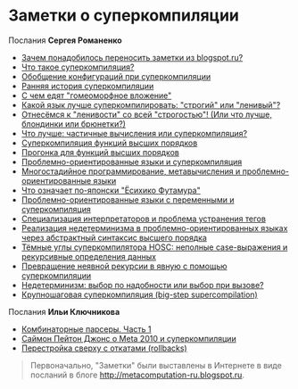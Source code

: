 # Заметки о суперкомпиляции

Послания **Сергея Романенко**

* [Зачем понадобилось переносить заметки из blogspot.ru?](00-from-blogspot.md)
* [Что такое суперкомпиляция?](01-what-is-scp.md)
* [Обобщение конфигураций при суперкомпиляции](02-generalization.md)
* [Ранняя история суперкомпиляции](03-early-history.md)
* [С чем едят "гомеоморфное вложение"](04-homeomorphic-embedding.md)
* [Какой язык лучше суперкомпилировать: "строгий" или "ленивый"?](05-by-value-vs-by-name.md)
* [Отнесёмся к "ленивости" со всей "строгостью"! (Или что лучше, блондинки или брюнетки?)](06-by-value-vs-by-name2.md)
* [Что лучше: частичные вычисления или суперкомпиляция?](07-pe-vs-scp.md)
* [Суперкомпиляция функций высших порядков](08-ho-scp.md)
* [Прогонка для функций высших порядков](09-ho-driving.md)
* [Проблемно-ориентированные языки и суперкомпиляция](10-ho-dsl.md)
* [Многостадийное программирование, метавычисления и проблемно-ориентированные языки](11-multi-stage-programming.md)
* [Что означает по-японски "Ёсихико Футамура"](12-name-futamura.md)
* [Проблемно-ориентированные языки с переменными и суперкомпиляция](13-scp-dsl-variables.md)
* [Специализация интерпретаторов и проблема устранения тегов](14-int-spec-tag-elimination.md)
* [Реализация недетерминизма в проблемно-ориентированных языках через
  абстрактный синтаксис высшего порядка](15-hoas-nondeterminism.md)
* [Тёмные углы суперкомпилятора HOSC: неполные case-выражения и
  рекурсивные определения данных](16-hosc-inex-case-rec-data.md)
* [Превращение неявной рекурсии в явную с помощью суперкомпиляции](17-hosc-rec-thru-reduction.md)
* [Недетерминизм: выбор по надобности или выбор при вызове?](18-need-time-vs-call-time-choice.md)
* [Крупношаговая суперкомпиляция (big-step supercompilation)](19-big-step-supercompilation.md)

Послания **Ильи Ключникова**

* [Комбинаторные парсеры. Часть 1](50-comb-parsers-1.md)
* [Саймон Пейтон Джонс о Meta 2010 и суперкомпиляции](51-spj-meta2010.md)
* [Перестройка сверху с откатами (rollbacks)](53-rollbacks.md)

> Первоначально, "Заметки" были выставлены в Интернете в виде посланий
> в блоге <http://metacomputation-ru.blogspot.ru>.
